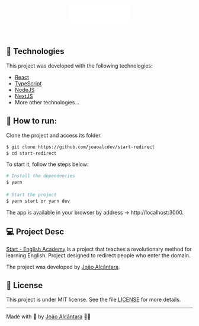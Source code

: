 <p align="center">
  <img alt="START - English Academy" src="./src/assets/images/logo-start.svg" width="160px">
</p>

<p align="center">
</p>

<br>

## 🧪 Technologies

This project was developed with the following technologies:

- [React](https://reactjs.org)
- [TypeScript](https://www.typescriptlang.org/)
- [NodeJS](https://nodejs.org/en/)
- [NextJS](https://nextjs.org/)
- More other technologies...

## 🚀 How to run:

Clone the project and access its folder.

```bash
$ git clone https://github.com/joaoalcdev/start-redirect
$ cd start-redirect
```

To start it, follow the steps below:

```bash
# Install the dependencies
$ yarn

# Start the project
$ yarn start or yarn dev
```
The app is available in your browser by address -> http://localhost:3000.

## 💻 Project Desc

[Start - English Academy](https://www.erikagondim.com.br/) is a project that teaches a revolutionary method for learning English. Project designed to redirect people who enter the domain.

The project was developed by [João Alcântara](https://github.com/joaoalcdev).

## 📝 License

This project is under MIT license. See the file [LICENSE](./LICENSE) for more details.

---

Made with 💜 by [João Alcântara](https://github.com/joaoalcdev) 👋🏻
